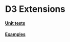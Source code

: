 <div class='container'>
    <div class='row'>
        <div class='col-sm-6'>
            <div class="page-header">
              <h1>D3 Extensions</h1>
            </div>
            <div class="list-group">
              <a href="unit.html" class="list-group-item">
                <h4 class="list-group-item-heading">Unit tests</h4>
              </a>
            </div>
            <div class="list-group">
              <a href="examples.html" class="list-group-item">
                <h4 class="list-group-item-heading">Examples</h4>
              </a>
            </div>
        </div>
    </div>
</div>
